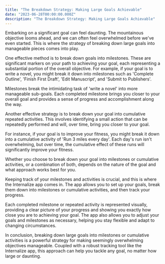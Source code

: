 ```yaml
---
title: "The Breakdown Strategy: Making Large Goals Achievable"
date: "2023-06-28T00:00:00.000Z"
description: "The Breakdown Strategy: Making Large Goals Achievable"
---
```


Embarking on a significant goal can feel daunting. The mountainous objective looms ahead, and we can often feel overwhelmed before we've even started. This is where the strategy of breaking down large goals into manageable pieces comes into play.

One effective method is to break down goals into milestones. These are significant markers on your path to achieving your goal, each representing a substantial portion of the overall objective. For example, if your goal is to write a novel, you might break it down into milestones such as 'Complete Outline', 'Finish First Draft', 'Edit Manuscript', and 'Submit to Publishers'.

Milestones break the intimidating task of 'write a novel' into more manageable sub-goals. Each completed milestone brings you closer to your overall goal and provides a sense of progress and accomplishment along the way.

Another effective strategy is to break down your goal into cumulative repeated activities. This involves identifying a small action that can be repeatedly performed and will, over time, bring you closer to your goal.

For instance, if your goal is to improve your fitness, you might break it down into a cumulative activity of 'Run 3 miles every day'. Each day's run isn't overwhelming, but over time, the cumulative effect of these runs will significantly improve your fitness.

Whether you choose to break down your goal into milestones or cumulative activities, or a combination of both, depends on the nature of the goal and what approach works best for you.

Keeping track of your milestones and activities is crucial, and this is where the Internalize app comes in. The app allows you to set up your goals, break them down into milestones or cumulative activities, and then track your progress.

Each completed milestone or repeated activity is represented visually, providing a clear picture of your progress and showing you exactly how close you are to achieving your goal. The app also allows you to adjust your goals and milestones as necessary, helping you stay flexible and adapt to changing circumstances.

In conclusion, breaking down large goals into milestones or cumulative activities is a powerful strategy for making seemingly overwhelming objectives manageable. Coupled with a robust tracking tool like the Internalize app, this approach can help you tackle any goal, no matter how large or daunting.
